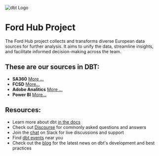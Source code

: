 
![dbt Logo](https://github.com/VMLYR/ford-hub-project/blob/main/assets/logo.jpg)

# Ford Hub Project

The Ford Hub project collects and transforms diverse European data sources for further analysis. It aims to unify the data, streamline insights, and facilitate informed decision-making across the team.

## These are our sources in DBT:
- **SA360** [More ...](https://confluence.uhub.biz/display/GTBEMEADATA/SA360)
- **FCSD** [More...](https://confluence.uhub.biz/display/GTBEMEADATA/FCSD)
- **Adobe Analitics** [More ...](https://confluence.uhub.biz/display/GTBEMEADATA/Adobe+Analytics)
- **Power BI** [More...](https://confluence.uhub.biz/display/GTBEMEADATA/Power+BI)

## Resources:
- Learn more about dbt [in the docs](https://docs.getdbt.com)
- Check out [Discourse](https://discourse.getdbt.com) for commonly asked questions and answers
- Join the [chat](https://community.getdbt.com) on Slack for live discussions and support
- Find [dbt events](https://events.getdbt.com) near you
- Check out the [blog](https://blog.getdbt.com) for the latest news on dbt's development and best practices

